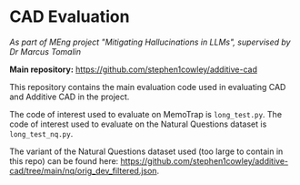 # CAD Evaluation

*As part of MEng project "Mitigating Hallucinations in LLMs", supervised by Dr Marcus Tomalin*

**Main repository:** https://github.com/stephen1cowley/additive-cad

This repository contains the main evaluation code used in evaluating CAD and Additive CAD in the project.

The code of interest used to evaluate on MemoTrap is `long_test.py`. The code of interest used to evaluate on the Natural Questions dataset is `long_test_nq.py`.

The variant of the Natural Questions dataset used (too large to contain in this repo) can be found here: https://github.com/stephen1cowley/additive-cad/tree/main/nq/orig_dev_filtered.json.
